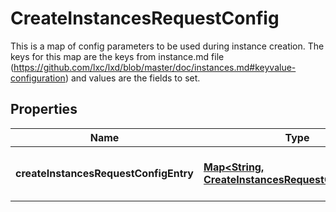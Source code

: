 

# CreateInstancesRequestConfig

This is a map of config parameters to be used during instance creation. The keys for this map are the keys from instance.md file (https://github.com/lxc/lxd/blob/master/doc/instances.md#keyvalue-configuration) and values are the fields to set.
## Properties

Name | Type | Description | Notes
------------ | ------------- | ------------- | -------------
**createInstancesRequestConfigEntry** | [**Map&lt;String, CreateInstancesRequestConfigValue&gt;**](CreateInstancesRequestConfigValue.md) | This is a map of config parameters to be used during instance creation. The keys for this map are the keys from instance.md file (https://github.com/lxc/lxd/blob/master/doc/instances.md#keyvalue-configuration) and values are the fields to set. |  [optional]



